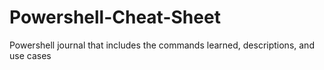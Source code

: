 # Powershell-Cheat-Sheet
Powershell journal that includes the commands learned, descriptions, and use cases
